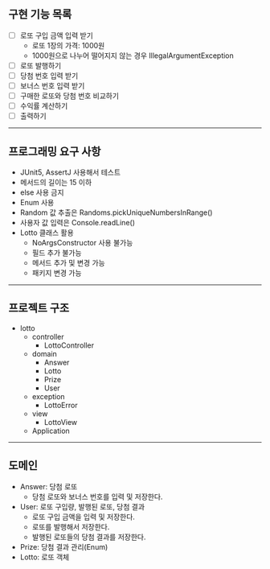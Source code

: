 ## 구현 기능 목록
- [ ] 로또 구입 금액 입력 받기
    - 로또 1장의 가격: 1000원
    - 1000원으로 나누어 떨어지지 않는 경우 IllegalArgumentException
- [ ] 로또 발행하기
- [ ] 당첨 번호 입력 받기
- [ ] 보너스 번호 입력 받기
- [ ] 구매한 로또와 당첨 번호 비교하기
- [ ] 수익률 계산하기
- [ ] 출력하기

---

## 프로그래밍 요구 사항
* JUnit5, AssertJ 사용해서 테스트
* 메서드의 길이는 15 이하
* else 사용 금지
* Enum 사용
* Random 값 추출은 Randoms.pickUniqueNumbersInRange()
* 사용자 값 입력은 Console.readLine()
* Lotto 클래스 활용
    * NoArgsConstructor 사용 불가능
    * 필드 추가 불가능
    * 메서드 추가 및 변경 가능
    * 패키지 변경 가능
---
## 프로젝트 구조
* lotto
    * controller
        * LottoController
    * domain
        * Answer
        * Lotto
        * Prize
        * User
    * exception
        * LottoError
    * view
        * LottoView
    * Application
    
---
## 도메인
* Answer: 당첨 로또
    * 당첨 로또와 보너스 번호를 입력 및 저장한다.
* User: 로또 구입량, 발행된 로또, 당첨 결과
    * 로또 구입 금액을 입력 및 저장한다.
    * 로또를 발행해서 저장한다.
    * 발행된 로또들의 당첨 결과를 저장한다.
* Prize: 당첨 결과 관리(Enum)
* Lotto: 로또 객체

